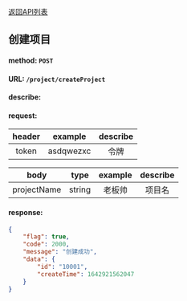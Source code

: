[返回API列表](../API-documentation.md)
## 创建项目

#### method: `POST`
#### URL: `/project/createProject`
#### describe:

#### request:
| header |  example  | describe |
| :----: | :-------: | :------: |
| token  | asdqwezxc |   令牌   |

|    body     |  type  | example | describe |
| :---------: | :----: | :-----: | :------: |
| projectName | string | 老板帅  |  项目名  |

#### response:
```json
{
	"flag": true,
	"code": 2000,
	"message": "创建成功",
	"data": {
		"id": "10001",
		"createTime": 1642921562047
	}
}
```